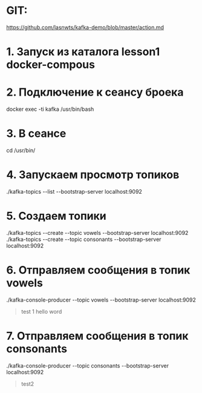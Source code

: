 # GIT: 
https://github.com/lasnwts/kafka-demo/blob/master/action.md
# 1. Запуск из каталога lesson1 docker-compous
# 2. Подключение к сеансу броека
docker exec -ti kafka /usr/bin/bash
# 3. В сеансе
cd /usr/bin/
# 4. Запускаем просмотр топиков 
./kafka-topics --list --bootstrap-server localhost:9092
# 5. Создаем топики
./kafka-topics --create --topic vowels --bootstrap-server localhost:9092
./kafka-topics --create --topic consonants --bootstrap-server localhost:9092
# 6. Отправляем сообщения в топик vowels
./kafka-console-producer --topic vowels --bootstrap-server localhost:9092
>test 1
>hello word
# 7. Отправляем сообщения в топик consonants
./kafka-console-producer --topic consonants --bootstrap-server localhost:9092
> test2








